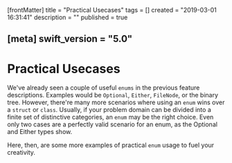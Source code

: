 [frontMatter]
title = "Practical Usecases"
tags = []
created = "2019-03-01 16:31:41"
description = ""
published = true

[meta]
swift_version = "5.0"
---

# Practical Usecases

We\'ve already seen a couple of useful `enums` in the previous feature
descriptions. Examples would be `Optional`, `Either`,
`FileNode`, or the binary tree. However, there\'re many more scenarios
where using an `enum` wins over a `struct` or `class`. Usually, if your
problem domain can be divided into a finite set of distinctive
categories, an `enum` may be the right choice. Even only two cases are a
perfectly valid scenario for an enum, as the Optional and Either types
show.

Here, then, are some more examples of practical `enum` usage to fuel
your creativity.
